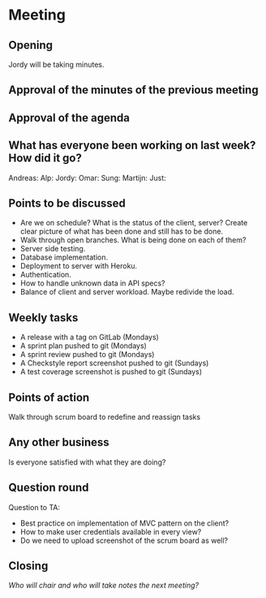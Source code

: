 # Meeting

## Opening
Jordy will be taking minutes. 

## Approval of the minutes of the previous meeting

## Approval of the agenda

## What has everyone been working on last week? How did it go?
Andreas:
Alp:
Jordy:
Omar:
Sung:
Martijn:
Just:

## Points to be discussed
* Are we on schedule? What is the status of the client, server? Create clear picture of what has been done and still has to be done.
* Walk through open branches. What is being done on each of them?
* Server side testing. 
* Database implementation. 
* Deployment to server with Heroku. 
* Authentication.  
* How to handle unknown data in API specs? 
* Balance of client and server workload. Maybe redivide the load. 

## Weekly tasks
* A release with a tag on GitLab (Mondays)
* A sprint plan pushed to git (Mondays)
* A sprint review pushed to git (Mondays)
* A Checkstyle report screenshot pushed to git (Sundays)
* A test coverage screenshot is pushed to git (Sundays)

## Points of action
Walk through scrum board to redefine and reassign tasks

## Any other business
Is everyone satisfied with what they are doing?

## Question round
Question to TA: 
* Best practice on implementation of MVC pattern on the client?
* How to make user credentials available in every view?
* Do we need to upload screenshot of the scrum board as well?

## Closing
*Who will chair and who will take notes the next meeting?*
